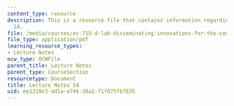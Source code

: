 ```yaml
---
content_type: resource
description: This is a resource file that contains information regarding lecture note
  24.
file: /media/courses/ec-715-d-lab-disseminating-innovations-for-the-common-good-spring-2007/ee1319e3ad1aa74638a2f1f875fb7835_MITEC_715S07_notes24.pdf
file_type: application/pdf
learning_resource_types:
- Lecture Notes
ocw_type: OCWFile
parent_title: Lecture Notes
parent_type: CourseSection
resourcetype: Document
title: Lecture Notes 24
uid: ee1319e3-ad1a-a746-38a2-f1f875fb7835
---
```

